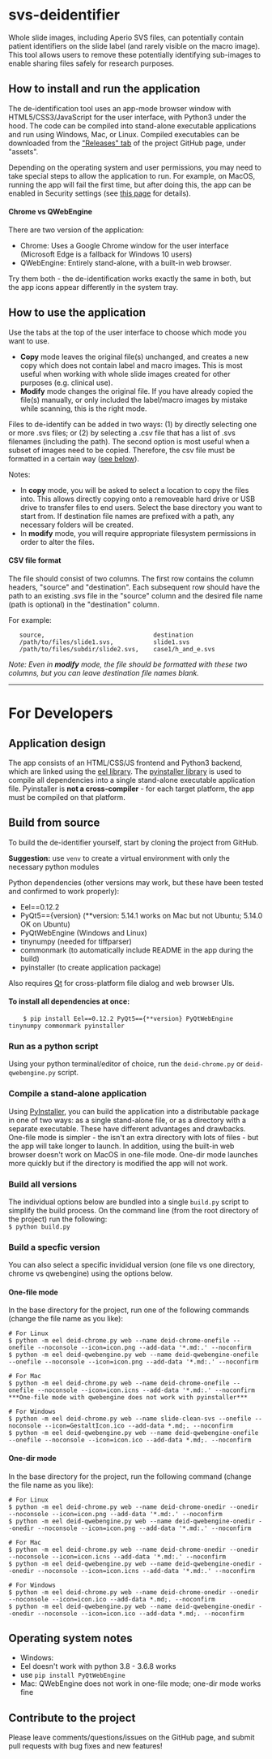 # svs-deidentifier

Whole slide images, including Aperio SVS files, can potentially contain patient identifiers on the slide label (and rarely visible on the macro image). This tool allows users to remove these potentially identifying sub-images to enable sharing files safely for research purposes.

## How to install and run the application

The de-identification tool uses an app-mode browser window with HTML5/CSS3/JavaScript for the user interface, with Python3 under the hood. The code can be compiled into stand-alone executable applications and run using Windows, Mac, or Linux. Compiled executables can be downloaded from the ["Releases" tab](https://github.com/pearcetm/svs-deidentifier/releases) of the project GitHub page, under "assets".

Depending on the operating system and user permissions, you may need to take special steps to allow the application to run. For example, on MacOS, running the app will fail the first time, but after doing this, the app can be enabled in Security settings (see [this page](https://support.apple.com/en-us/HT202491) for details).

#### Chrome vs QWebEngine

There are two version of the application:
- Chrome: Uses a Google Chrome window for the user interface (Microsoft Edge is a fallback for Windows 10 users)
- QWebEngine: Entirely stand-alone, with a built-in web browser.

Try them both - the de-identification works exactly the same in both, but the app icons appear differently in the system tray.

## How to use the application

Use the tabs at the top of the user interface to choose which mode you want to use.

- **Copy** mode leaves the original file(s) unchanged, and creates a new copy which does not contain label and macro images. This is most useful when working with whole slide images created for other purposes (e.g. clinical use).
- **Modify** mode changes the original file. If you have already copied the file(s) manually, or only included the label/macro images by mistake while scanning, this is the right mode.

Files to de-identify can be added in two ways: (1) by directly selecting one or more .svs files; or (2) by selecting a .csv file that has a list of .svs filenames (including the path). The second option is most useful when a subset of images need to be copied. Therefore, the csv file must be formatted in a certain way ([see below](#CSV-file-format)).

Notes:
- In **copy** mode, you will be asked to select a location to copy the files into. This allows directly copying onto a removeable hard drive or USB drive to transfer files to end users. Select the base directory you want to start from. If destination file names are prefixed with a path, any necessary folders will be created.
- In **modify** mode, you will require appropriate filesystem permissions in order to alter the files.

#### <a name="CSV-file-format"></a>CSV file format

The file should consist of two columns. The first row contains the column headers, "source" and "destination".
 Each subsequent row should have the path to an existing .svs file in the "source" column and the desired file name (path is optional) in the "destination" column.

 For example:

 ```  
    source,                              destination  
    /path/to/files/slide1.svs,           slide1.svs  
    /path/to/files/subdir/slide2.svs,    case1/h_and_e.svs  
 ``` 
 *Note:  Even in **modify** mode, the file should be formatted with these two columns, but you can leave destination file names blank.*

---

# For Developers

## Application design
The app consists of an HTML/CSS/JS frontend and Python3 backend, which are linked using the [eel library](https://github.com/samuelhwilliams/Eel). The [pyinstaller library](https://github.com/pyinstaller/pyinstaller) is used to compile all dependencies into a single stand-alone executable application file. Pyinstaller is **not a cross-compiler** - for each target platform, the app must be compiled on that platform.

## Build from source

To build the de-identifier yourself, start by cloning the project from GitHub.

**Suggestion:** use `venv` to create a virtual environment with only the necessary python modules

 Python dependencies (other versions may work, but these have been tested and confirmed to work properly): 
 - Eel==0.12.2
 - PyQt5=={version} (**version: 5.14.1 works on Mac but not Ubuntu; 5.14.0 OK on Ubuntu)
 - PyQtWebEngine (Windows and Linux)
 - tinynumpy (needed for tiffparser)
 - commonmark (to automatically include README in the app during the build)
 - pyinstaller (to create application package)

Also requires [Qt](https://www.qt.io/) for cross-platform file dialog and web browser UIs.

#### To install all dependencies at once:
```
    $ pip install Eel==0.12.2 PyQt5=={**version} PyQtWebEngine tinynumpy commonmark pyinstaller
```

### Run as a python script
Using your python terminal/editor of choice, run the `deid-chrome.py` or `deid-qwebengine.py` script.

### Compile a stand-alone application
Using [PyInstaller](https://github.com/pyinstaller/pyinstaller), you can build the application into a distributable package in one of two ways: as a single stand-alone file, or as a directory with a separate executable. These have different advantages and drawbacks. One-file mode is simpler - the isn't an extra directory with lots of files - but the app will take longer to launch. In addition, using the built-in web browser doesn't work on MacOS in one-file mode. One-dir mode launches more quickly but if the directory is modified the app will not work. 

### Build all versions
The individual options below are bundled into a single `build.py` script to simplify the build process. On the command line (from the root directory of the project) run the following:  
`$ python build.py`

### Build a specfic version
You can also select a specific invididual version (one file vs one directory, chrome vs qwebengine) using the options below.

#### One-file mode
In the base directory for the project, run one of the following commands (change the file name as you like):
```
# For Linux
$ python -m eel deid-chrome.py web --name deid-chrome-onefile --onefile --noconsole --icon=icon.png --add-data '*.md:.' --noconfirm
$ python -m eel deid-qwebengine.py web --name deid-qwebengine-onefile --onefile --noconsole --icon=icon.png --add-data '*.md:.' --noconfirm

# For Mac
$ python -m eel deid-chrome.py web --name deid-chrome-onefile --onefile --noconsole --icon=icon.icns --add-data '*.md:.' --noconfirm
***One-file mode with qwebengine does not work with pyinstaller***

# For Windows
$ python -m eel deid-chrome.py web --name slide-clean-svs --onefile --noconsole --icon=GestaltIcon.ico --add-data *.md;. --noconfirm
$ python -m eel deid-qwebengine.py web --name deid-qwebengine-onefile --onefile --noconsole --icon=icon.ico --add-data *.md;. --noconfirm

```

#### One-dir mode
In the base directory for the project, run the following command  (change the file name as you like):
```
# For Linux
$ python -m eel deid-chrome.py web --name deid-chrome-onedir --onedir --noconsole --icon=icon.png --add-data '*.md:.' --noconfirm
$ python -m eel deid-qwebengine.py web --name deid-qwebengine-onedir --onedir --noconsole --icon=icon.png --add-data '*.md:.' --noconfirm

# For Mac
$ python -m eel deid-chrome.py web --name deid-chrome-onedir --onedir --noconsole --icon=icon.icns --add-data '*.md:.' --noconfirm
$ python -m eel deid-qwebengine.py web --name deid-qwebengine-onedir --onedir --noconsole --icon=icon.icns --add-data '*.md:.' --noconfirm

# For Windows
$ python -m eel deid-chrome.py web --name deid-chrome-onedir --onedir --noconsole --icon=icon.ico --add-data *.md;. --noconfirm
$ python -m eel deid-qwebengine.py web --name deid-qwebengine-onedir --onedir --noconsole --icon=icon.ico --add-data *.md;. --noconfirm

```


## Operating system notes
- Windows:
 - Eel doesn't work with python 3.8 - 3.6.8 works
 - use `pip install PyQtWebEngine`
- Mac: QWebEngine does not work in one-file mode; one-dir mode works fine

## Contribute to the project
Please leave comments/questions/issues on the GitHub page, and submit pull requests with bug fixes and new features!




